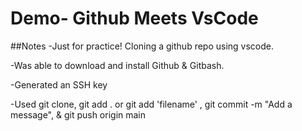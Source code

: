 # Demo- Github Meets VsCode


##Notes
-Just for practice! Cloning a github repo using vscode. 

-Was able to download and install Github & Gitbash. 

-Generated an SSH key

-Used git clone, git add . or git add 'filename' , git commit -m "Add a message", & git push origin main
